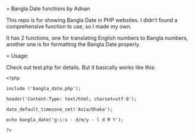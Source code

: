 = Bangla Date functions by Adnan

This repo is for showing Bangla Date in PHP websites. I didn't found a comprehensive function to use, so I made my own.

It has 2 functions, one for translating English numbers to Bangla numbers, another one is for formatting the Bangla Date properly.

= Usage:

Check out test.php for details. But it basically works like this:

```
<?php

include ('bangla_date.php');

header('Content-Type: text/html; charset=utf-8');

date_default_timezone_set('Asia/Dhaka');

echo bangla_date('g:i:s - d/m/y - l d M Y');

?>
```
